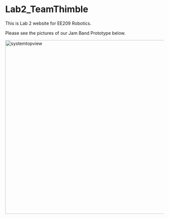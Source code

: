 # Lab2_TeamThimble
This is Lab 2 website for EE209 Robotics. 

Please see the pictures of our Jam Band Prototype below.


<img width="551" alt="systemtopview" src="https://cloud.githubusercontent.com/assets/22850278/19546970/d3f6df52-9648-11e6-9574-9cee3a052e3f.png">
